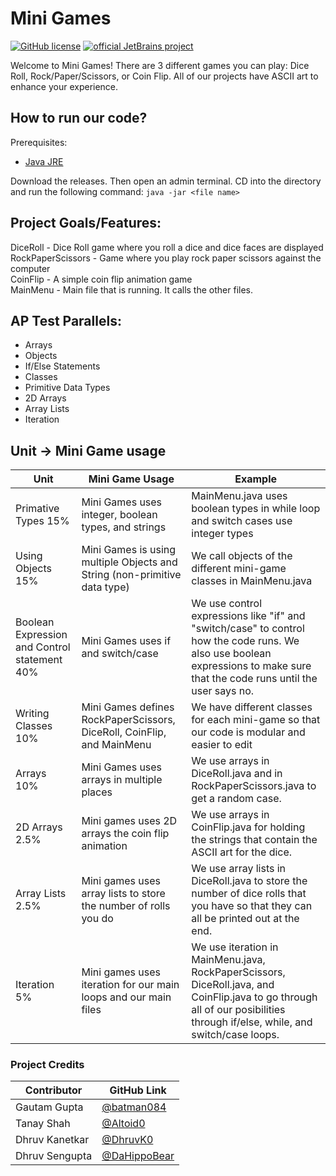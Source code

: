 # Mini Games

[![GitHub license](https://img.shields.io/github/license/Naereen/StrapDown.js.svg)](https://github.com/Naereen/StrapDown.js/blob/master/LICENSE) [![official JetBrains project](http://jb.gg/badges/official.svg)](https://confluence.jetbrains.com/display/ALL/JetBrains+on+GitHub) 

Welcome to Mini Games! There are 3 different games you can play: Dice Roll, Rock/Paper/Scissors, or Coin Flip. All of our projects have ASCII art to enhance your experience. 

## How to run our code?
Prerequisites: 
- [Java JRE](https://www.oracle.com/java/technologies/javase-jre8-downloads.html)

Download the releases. Then open an admin terminal. CD into the directory and run the following command: `java -jar <file name>`


## Project Goals/Features:
DiceRoll - Dice Roll game where you roll a dice and dice faces are displayed  
RockPaperScissors - Game where you play rock paper scissors against the computer  
CoinFlip - A simple coin flip animation game  
MainMenu - Main file that is running. It calls the other files.   
  
## AP Test Parallels:
  * Arrays
  * Objects
  * If/Else Statements
  * Classes
  * Primitive Data Types  
  * 2D Arrays
  * Array Lists
  * Iteration

## Unit -> Mini Game usage
Unit | Mini Game Usage | Example
---- | --------------- | -------
Primative Types 15% | Mini Games uses integer, boolean types, and strings | MainMenu.java uses boolean types in while loop and switch cases use integer types
Using Objects 15% | Mini Games is using multiple Objects and String (non-primitive data type) | We call objects of the different mini-game classes in MainMenu.java
Boolean Expression and Control statement 40% | Mini Games uses if and switch/case | We use control expressions like "if" and "switch/case" to control how the code runs. We also use boolean expressions to make sure that the code runs until the user says no. 
Writing Classes  10% | Mini Games defines RockPaperScissors, DiceRoll, CoinFlip, and MainMenu | We have different classes for each mini-game so that our code is modular and easier to edit
Arrays 10% | Mini Games uses arrays in multiple places | We use arrays in DiceRoll.java and in RockPaperScissors.java to get a random case.  
2D Arrays 2.5% | Mini games uses 2D arrays the coin flip animation | We use arrays in CoinFlip.java for holding the strings that contain the ASCII art for the dice.  
Array Lists 2.5% | Mini games uses array lists to store the number of rolls you do | We use array lists in DiceRoll.java to store the number of dice rolls that you have so that they can all be printed out at the end.
Iteration 5% | Mini games uses iteration for our main loops and our main files | We use iteration in MainMenu.java, RockPaperScissors, DiceRoll.java, and CoinFlip.java to go through all of our posibilities through if/else, while, and switch/case loops. 

### Project Credits
Contributor | GitHub Link
----------- | -----------
Gautam Gupta | [@batman084](https://github.com/batman084)  
Tanay Shah | [@Altoid0](https://github.com/Altoid0)  
Dhruv Kanetkar | [@DhruvK0](https://github.com/DhruvK0)  
Dhruv Sengupta | [@DaHippoBear](https://github.com/DaHippoBear)  
